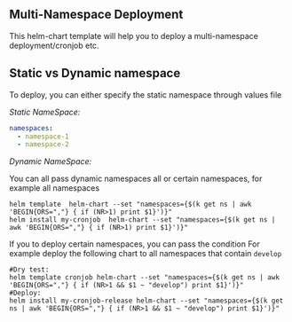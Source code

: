 ## Multi-Namespace Deployment
This helm-chart template will help you to deploy a multi-namespace deployment/cronjob etc.

## Static vs Dynamic namespace

To deploy, you can either specify the static namespace through values file

*Static NameSpace:*

```yaml
namespaces:
  - namespace-1
  - namespace-2
```

*Dynamic NameSpace:*

You can all pass dynamic namespaces all or certain namespaces, for example all namespaces

```shell
helm template  helm-chart --set "namespaces={$(k get ns | awk 'BEGIN{ORS=","} { if (NR>1) print $1}')}"
helm install my-cronjob  helm-chart --set "namespaces={$(k get ns | awk 'BEGIN{ORS=","} { if (NR>1) print $1}')}"
```

If you to deploy certain namespaces, you can pass the condition
For example deploy the following chart to all namespaces that contain `develop`

```shell
#Dry test:
helm template cronjob helm-chart --set "namespaces={$(k get ns | awk 'BEGIN{ORS=","} { if (NR>1 && $1 ~ "develop") print $1}')}"
#Deploy:
helm install my-cronjob-release helm-chart --set "namespaces={$(k get ns | awk 'BEGIN{ORS=","} { if (NR>1 && $1 ~ "develop") print $1}')}"
```
